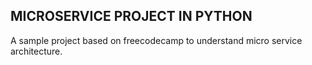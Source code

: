 ## MICROSERVICE PROJECT IN PYTHON

A sample project based on freecodecamp to understand micro service architecture.